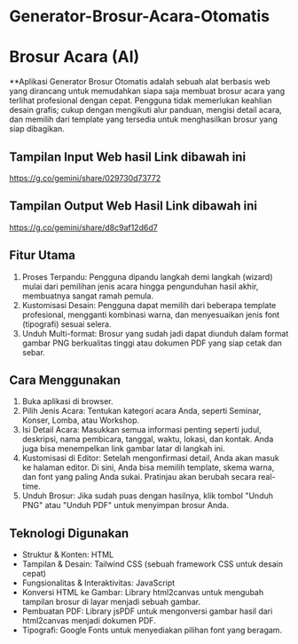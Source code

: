 # Generator-Brosur-Acara-Otomatis
# Brosur Acara (AI)

**Aplikasi Generator Brosur Otomatis adalah sebuah alat berbasis web yang dirancang untuk memudahkan siapa saja membuat brosur acara yang terlihat profesional dengan cepat. Pengguna tidak memerlukan keahlian desain grafis; cukup dengan mengikuti alur panduan, mengisi detail acara, dan memilih dari template yang tersedia untuk menghasilkan brosur yang siap dibagikan.

## Tampilan Input Web hasil Link dibawah ini
https://g.co/gemini/share/029730d73772

## Tampilan Output Web Hasil Link dibawah ini
https://g.co/gemini/share/d8c9af12d6d7
 

## Fitur Utama

  1. Proses Terpandu:
  Pengguna dipandu langkah demi langkah (wizard) mulai dari pemilihan jenis acara hingga pengunduhan hasil akhir, membuatnya sangat ramah pemula.
  2. Kustomisasi Desain:
  Pengguna dapat memilih dari beberapa template profesional, mengganti kombinasi warna, dan menyesuaikan jenis font (tipografi) sesuai selera.
  3. Unduh Multi-format:
  Brosur yang sudah jadi dapat diunduh dalam format gambar PNG berkualitas tinggi atau dokumen PDF yang siap cetak dan sebar.


## Cara Menggunakan

1. Buka aplikasi di browser.
2. Pilih Jenis Acara: Tentukan kategori acara Anda, seperti Seminar, Konser, Lomba, atau Workshop.
3. Isi Detail Acara: Masukkan semua informasi penting seperti judul, deskripsi, nama pembicara, tanggal, waktu, lokasi, dan kontak. Anda juga bisa menempelkan link gambar latar di langkah ini.
4. Kustomisasi di Editor: Setelah mengonfirmasi detail, Anda akan masuk ke halaman editor. Di sini, Anda bisa memilih template, skema warna, dan font yang paling Anda sukai. Pratinjau akan berubah secara real-time.
5. Unduh Brosur: Jika sudah puas dengan hasilnya, klik tombol "Unduh PNG" atau "Unduh PDF" untuk menyimpan brosur Anda.

   
## Teknologi Digunakan

- Struktur & Konten: HTML
- Tampilan & Desain: Tailwind CSS (sebuah framework CSS untuk desain cepat)
- Fungsionalitas & Interaktivitas: JavaScript
- Konversi HTML ke Gambar: Library html2canvas untuk mengubah tampilan brosur di layar menjadi sebuah gambar.
- Pembuatan PDF: Library jsPDF untuk mengonversi gambar hasil dari html2canvas menjadi dokumen PDF.
- Tipografi: Google Fonts untuk menyediakan pilihan font yang beragam.
